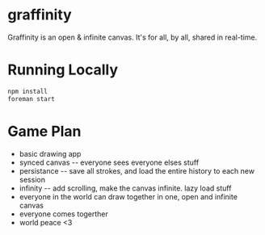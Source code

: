 graffinity
==========

Graffinity is an open &amp; infinite canvas. It's for all, by all, shared in real-time.

# Running Locally

``` bash
npm install
foreman start
```


# Game Plan
* basic drawing app
* synced canvas -- everyone sees everyone elses stuff
* persistance -- save all strokes, and load the entire history to each new session
* infinity -- add scrolling, make the canvas infinite. lazy load stuff
* everyone in the world can draw together in one, open and infinite canvas
* everyone comes togerther
* world peace <3
